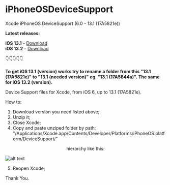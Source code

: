 # iPhoneOSDeviceSupport
Xcode iPhoneOS DeviceSupport (6.0 - 13.1 (17A5821e))

**Latest releases:**</br>

**iOS 13.1** - [Download](https://github.com/filsv/iPhoneOSDeviceSupport/raw/master/13.1.zip) </br>
**iOS 13.2** - [Download](https://github.com/filsv/iPhoneOSDeviceSupport/raw/master/13.2.zip)

👇👇👇👇👇
</br>
</br>
**To get iOS 13.1 (version) works try to rename a folder from this "13.1 (17A5821e)" to "13.1 (needed version)" eg. "13.1 (17A5844a)".
The same for iOS 13.2 (version).**

Device Support files for Xcode, from iOS 6, up to 13.1 (17A5821e).

How to:

1) Download version you need listed above;
2) Unzip it;
3) Close Xcode;
4) Copy and paste unziped folder by path: "/Applications/Xcode.app/Contents/Developer/Platforms/iPhoneOS.platform/DeviceSupport/" 

<p align="center">hierarchy like this:</p>

![alt text](https://github.com/filsv/iPhoneOSDeviceSupport/raw/master/Screen%20Shot%202019-08-02%20at%2015.09.55.png)

5) Reopen Xcode;

Thank You.
